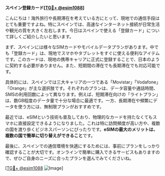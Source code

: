 **スペイン登録カード[[TG💪+ @esim1088](https://t.me/s/esim1088)]**

こんにちは！海外旅行や長期滞在を考えている方にとって、現地での通信手段はとても重要ですよね。特にスペインでは、高速なインターネット接続が日常生活や観光の質を大きく左右します。今日はスペインで使える「登録カード」について詳しくご紹介したいと思います。

まず、スペインには様々なSIMカードやモバイルデータプランがあります。中でも「登録カード」は、現地でスマホやタブレットをすぐに使える便利なアイテムです。このカードは、現地の携帯キャリアに正式に登録することで、日本のように契約する必要がありません。また、短期間の滞在でも長期滞在でも対応可能です。

具体的には、スペインでは三大キャリアの一つである「Movistar」「Vodafone」「Orange」が主な選択肢です。それぞれのプランは、データ容量や通話時間、SMSの利用回数によって異なります。例えば、短期滞在向けの「ライトプラン」は、数GB程度のデータ量で十分な場合に最適です。一方、長期滞在や頻繁にデータを使う方には、無制限プランがおすすめです。

最近では、eSIMという技術も普及しており、物理的なカードを持たなくてもスマホに直接設定できるようになりました。これは特に訪問頻度が高い方や、複数の国を渡り歩くビジネスパーソンにぴったりです。**eSIMの最大のメリットは、複数の国で簡単に切り替えができること**です。

最後に、スペインでの通信環境を快適にするためには、事前にプランをしっかり確認することが大切です。オンラインで簡単に購入できるサービスもありますので、ぜひご自身のニーズに合ったプランを選んでみてくださいね。

[[TG💪+ @esim1088](https://t.me/s/esim1088) ![Image](https://i.postimg.cc/Y0z9fWf4/image.png)]